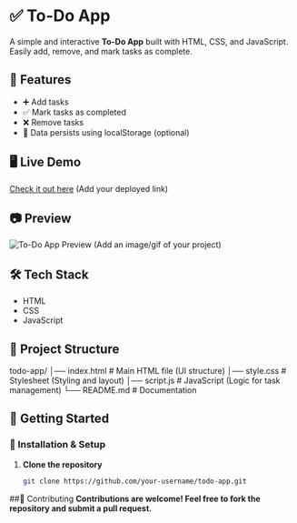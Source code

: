 # ✅ To-Do App

A simple and interactive **To-Do App** built with HTML, CSS, and JavaScript. Easily add, remove, and mark tasks as complete.

## 🚀 Features
- ➕ Add tasks
- ✅ Mark tasks as completed
- ❌ Remove tasks
- 💾 Data persists using localStorage (optional)

## 🖥️ Live Demo
[Check it out here](#) (Add your deployed link)

## 📷 Preview
![To-Do App Preview](#) (Add an image/gif of your project)

## 🛠️ Tech Stack
- HTML
- CSS
- JavaScript

## 📂 Project Structure
todo-app/ │── index.html # Main HTML file (UI structure) │── style.css # Stylesheet (Styling and layout) │── script.js # JavaScript (Logic for task management) └── README.md # Documentation

## 🚀 Getting Started

### 🔧 Installation & Setup
1. **Clone the repository**  
   ```sh
   git clone https://github.com/your-username/todo-app.git
##🤝 Contributing
**Contributions are welcome! Feel free to fork the repository and submit a pull request.**
